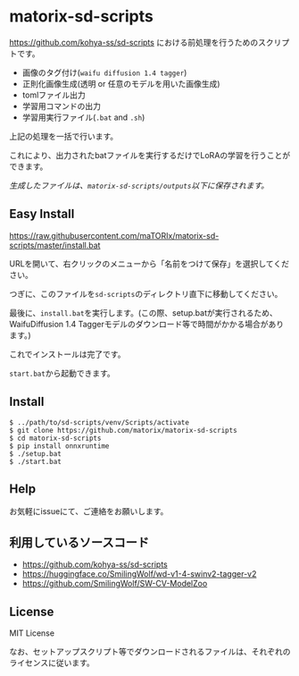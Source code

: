 # matorix-sd-scripts
https://github.com/kohya-ss/sd-scripts における前処理を行うためのスクリプトです。

- 画像のタグ付け(`waifu diffusion 1.4 tagger`)
- 正則化画像生成(透明 or 任意のモデルを用いた画像生成)
- tomlファイル出力
- 学習用コマンドの出力
- 学習用実行ファイル(`.bat` and `.sh`)

上記の処理を一括で行います。

これにより、出力されたbatファイルを実行するだけでLoRAの学習を行うことができます。

*生成したファイルは、`matorix-sd-scripts/outputs`以下に保存されます。*

## Easy Install
https://raw.githubusercontent.com/maTORIx/matorix-sd-scripts/master/install.bat

URLを開いて、右クリックのメニューから「名前をつけて保存」を選択してください。

つぎに、このファイルを`sd-scripts`のディレクトリ直下に移動してください。

最後に、`install.bat`を実行します。(この際、setup.batが実行されるため、WaifuDiffusion 1.4 Taggerモデルのダウンロード等で時間がかかる場合があります。)

これでインストールは完了です。

`start.bat`から起動できます。



## Install
```
$ ../path/to/sd-scripts/venv/Scripts/activate
$ git clone https://github.com/matorix/matorix-sd-scripts
$ cd matorix-sd-scripts
$ pip install onnxruntime
$ ./setup.bat
$ ./start.bat
```

## Help

お気軽にissueにて、ご連絡をお願いします。

## 利用しているソースコード
- https://github.com/kohya-ss/sd-scripts
- https://huggingface.co/SmilingWolf/wd-v1-4-swinv2-tagger-v2
- https://github.com/SmilingWolf/SW-CV-ModelZoo


## License
MIT License

なお、セットアップスクリプト等でダウンロードされるファイルは、それぞれのライセンスに従います。
